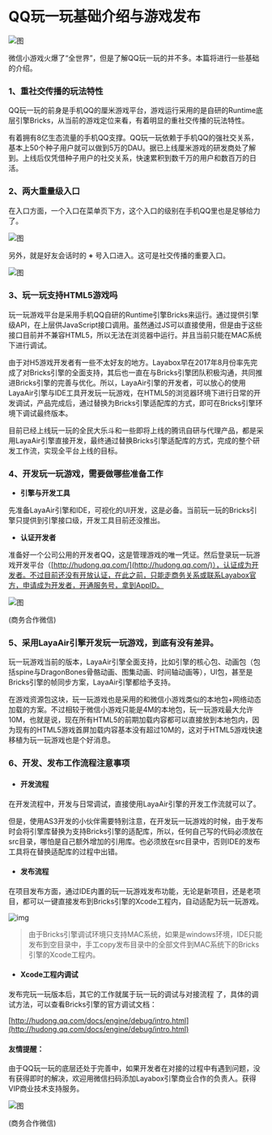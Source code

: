 # QQ玩一玩基础介绍与游戏发布



![图](img/1.png)

微信小游戏火爆了“全世界”，但是了解QQ玩一玩的并不多。本篇将进行一些基础的介绍。

### 1、重社交传播的玩法特性

QQ玩一玩的前身是手机QQ的厘米游戏平台，游戏运行采用的是自研的Runtime底层引擎Bricks，从当前的游戏定位来看，有着明显的重社交传播的玩法特性。

有着拥有8亿生态流量的手机QQ支撑。QQ玩一玩依赖于手机QQ的强社交关系，基本上50个种子用户就可以做到5万的DAU。据已上线厘米游戏的研发商处了解到。上线后仅凭借种子用户的社交关系，快速累积到数千万的用户和数百万的日活。

### 2、两大重量级入口 

在入口方面，一个入口在菜单页下方，这个入口的级别在手机QQ里也是足够给力了。

![图](img/2-2.png) 

另外，就是好友会话时的 **+** 号入口进入。这可是社交传播的重要入口。

![图](img/3.png) 

### 3、玩一玩支持HTML5游戏吗

玩一玩游戏平台是采用手机QQ自研的Runtime引擎Bricks来运行。通过提供引擎级API，在上层供JavaScript接口调用。虽然通过JS可以直接使用，但是由于这些接口目前并不兼容HTML5，所以无法在浏览器中运行。并且当前只能在MAC系统下进行调试。

由于对H5游戏开发者有一些不太好友的地方。Layabox早在2017年8月份率先完成了对Bricks引擎的全面支持，其后也一直在与Bricks引擎团队积极沟通，共同推进Bricks引擎的完善与优化。所以，LayaAir引擎的开发者，可以放心的使用LayaAir引擎与IDE工具开发玩一玩游戏，在HTML5的浏览器环境下进行日常的开发调试，产品完成后，通过替换为Bricks引擎适配库的方式，即可在Bricks引擎环境下调试最终版本。

目前已经上线玩一玩的全民大乐斗和一些即将上线的腾讯自研与代理产品，都是采用LayaAir引擎直接开发，最终通过替换Bricks引擎适配库的方式，完成的整个研发工作流，实现全平台上线的目标。

### 4、开发玩一玩游戏，需要做哪些准备工作

- **引擎与开发工具**

先准备LayaAir引擎和IDE，可视化的UI开发，这是必备。当前玩一玩的Bricks引擎只提供到引擎接口级，开发工具目前还没推出。

- **认证开发者**

准备好一个公司公用的开发者QQ，这是管理游戏的唯一凭证。然后登录玩一玩游戏开发平台（[http://hudong.qq.com/](http://hudong.qq.com/)），认证成为开发者。不过目前还没有开放认证，在此之前，只能走商务关系或联系Layabox官方，申请成为开发者，开通服务号，拿到AppID。

![图](img/wechat.jpg) 

(商务合作微信)

### 5、采用LayaAir引擎开发玩一玩游戏，到底有没有差异。

玩一玩游戏当前的版本，LayaAir引擎全面支持，比如引擎的核心包、动画包（包括spine与DragonBones骨骼动画、图集动画、时间轴动画等），UI包，甚至是Bricks引擎的帧同步方案，LayaAir引擎都给予支持。

在游戏资源包这块，玩一玩游戏也是采用的和微信小游戏类似的本地包+网络动态加载的方案。不过相较于微信小游戏只能是4M的本地包，玩一玩游戏最大允许10M，也就是说，现在所有HTML5的前期加载内容都可以直接放到本地包内，因为现有的HTML5游戏首屏加载内容基本没有超过10M的，这对于HTML5游戏快速移植为玩一玩游戏也是个好消息。

### 6、开发、发布工作流程注意事项

- #### 开发流程

在开发流程中，开发与日常调试，直接使用LayaAir引擎的开发工作流就可以了。

但是，使用AS3开发的小伙伴需要特别注意，在开发玩一玩游戏的时候，由于发布时会将引擎库替换为支持Bricks引擎的适配库，所以，任何自己写的代码必须放在src目录，哪怕是自己额外增加的引用库。也必须放在src目录中，否则IDE的发布工具将在替换适配库的过程中出错。

- #### 发布流程

在项目发布方面，通过IDE内置的玩一玩游戏发布功能，无论是新项目，还是老项目，都可以一键直接发布到Bricks引擎的Xcode工程内，自动适配为玩一玩游戏。

![img](img/4.png) 

> 由于Bricks引擎调试环境只支持MAC系统，如果是windows环境，IDE只能发布到空目录中，手工copy发布目录中的全部文件到MAC系统下的Bricks引擎的Xcode工程内。

- #### Xcode工程内调试

发布完玩一玩版本后，其它的工作就属于玩一玩的调试与对接流程 了，具体的调试方法，可以查看Bricks引擎的官方调试文档：

[http://hudong.qq.com/docs/engine/debug/intro.html](http://hudong.qq.com/docs/engine/debug/intro.html)



#### 友情提醒：

由于QQ玩一玩的底层还处于完善中，如果开发者在对接的过程中有遇到问题，没有获得即时的解决，欢迎用微信扫码添加Layabox引擎商业合作的负责人。获得VIP商业技术支持服务。

 ![图](img/wechat.jpg)

(商务合作微信)
